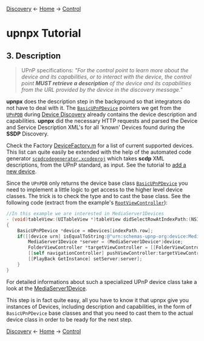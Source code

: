 [Discovery](discovery.md) ← [Home](../) → [Control](control.md)

# upnpx Tutorial
## 3. Description

> UPnP specifications: _"For the control point to learn more about the device and its capabilities, or to interact with the device, the control point **MUST retrieve a description** of the device and its capabilities from the URL provided by the device in the discovery message."_

**upnpx** does the description step in the background so that integrators do not have to deal with it. 
The [`BasicUPnPDevice`](../../src/api/BasicUPnPDevice.h) pointers we get from the [`UPnPDB`](../../src/api/UPnPDB.h) during [Device Discovery](discovery.md) already contains the device description and capabilities. **upnpx** did the necessary HTTP requests and parsed the Device and Service Description XML's for all 'known' Devices found during the **SSDP** Discovery. 

Check the Factory [DeviceFactory.m](../../src/upnp/DeviceFactory.m) for a list of current supported devices. This list can quite easily be extended with the help of the automated code generator [`scpdcodegenerator.xcodeproj`](../../projects/scpdcodegenerator) which takes **scdp** XML descriptions, from the UPnP standard, as input. See the tutorial to [add a new device](new-device.md).

Since the `UPnPDB` only returns the device base class [`BasicUPnPDevice`](../../src/api/BasicUPnPDevice.h) you need to implement a little logic to get access to the higher level device classes. The trick is to check the type and to cast the base class. See the following code (extract from the example's [`RootViewController`](../../projects/xcode7/upnpxdemo/upnpxdemo/RootViewController.m#L89-L97)):

```Objective-C
//In this example we are interested in MediaServer1Devices
- (void)tableView:(UITableView *)tableView didSelectRowAtIndexPath:(NSIndexPath *)indexPath
{
    BasicUPnPDevice *device = mDevices[indexPath.row];
    if([[device urn] isEqualToString:@"urn:schemas-upnp-org:device:MediaServer:1"]){
        MediaServer1Device *server = (MediaServer1Device*)device;        
        FolderViewController *targetViewController = [[FolderViewController alloc] initWithMediaDevice:server andHeader:@"root" andRootId:@"0" ];
        [[self navigationController] pushViewController:targetViewController animated:YES];
        [[PlayBack GetInstance] setServer:server];
    }
}
```

For detailed informations about such a specialized UPnP device class take a look at the [MediaServer1Device](../../src/api/MediaServer1Device.h).

This step is in fact quite easy, all you have to know it that upnpx give you instances of Devices, including description and capabilities, in the form of `BasicUPnPDevice` base classes and that you need to cast them to the actual device class in order to be ready for the next step. 


[Discovery](discovery.md) ← [Home](../) → [Control](control.md)